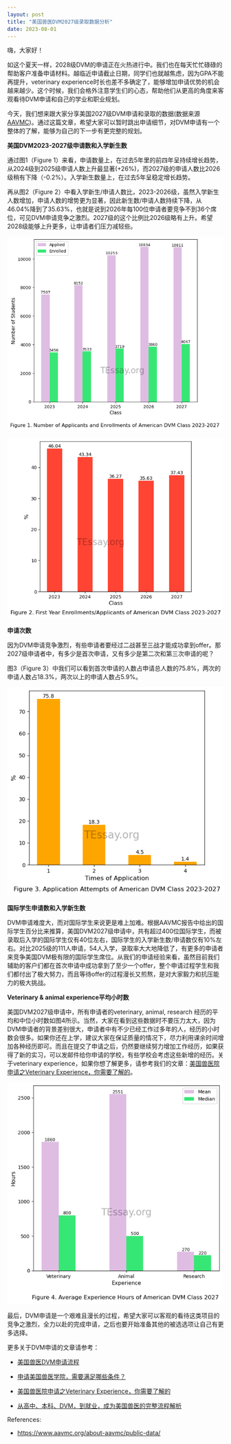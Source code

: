 ```yaml
---
layout: post
title: "美国兽医DVM2027级录取数据分析"
date: 2023-08-01
---
```


嗨，大家好！

如这个夏天一样，2028级DVM的申请正在火热进行中。我们也在每天忙忙碌碌的帮助客户准备申请材料。越临近申请截止日期，同学们也就越焦虑，因为GPA不能再提升，veterinary experience时长也差不多确定了，能够增加申请优势的机会越来越少。这个时候，我们会格外注意学生们的心态，帮助他们从更高的角度来客观看待DVM申请和自己的学业和职业规划。

今天，我们想来跟大家分享美国2027级DVM申请和录取的数据(数据来源[AAVMC](https://www.aavmc.org/about-aavmc/public-data/))。通过这篇文章，希望大家可以暂时跳出申请细节，对DVM申请有一个整体的了解，能够为自己的下一步有更完整的规划。

**美国DVM2023-2027级申请数和入学新生数**

通过图1（Figure 1）来看，申请数量上，在过去5年里的前四年呈持续增长趋势，从2024级到2025级申请人数上升最显著(+26%)，而2027级的申请人数比2026级稍有下降（-0.2%）。入学新生数量上，在过去5年呈稳定增长趋势。

再从图2（Figure 2）中看入学新生/申请人数比，2023-2026级，虽然入学新生人数增加，申请人数的增势更为显著，因此新生数/申请人数持续下降，从46.04%降到了35.63%，也就是说到2026年每100位申请者要竞争不到36个席位，可见DVM申请竞争之激烈。2027级的这个比例比2026级略有上升。希望2028级能够上升更多，让申请者们压力减轻些。


    
![png](/assets/images/2023-08-01-2027-DVM-Admission-Analytics_files/2023-08-01-2027-DVM-Admission-Analytics_3_0.png)
    



    
![png](/assets/images/2023-08-01-2027-DVM-Admission-Analytics_files/2023-08-01-2027-DVM-Admission-Analytics_4_0.png)
    


**申请次数**

因为DVM申请竞争激烈，有些申请者要经过二战甚至三战才能成功拿到offer。那2027级申请者中，有多少是首次申请，又有多少是第二次和第三次申请的呢？

图3（Figure 3）中我们可以看到首次申请的人数占申请总人数的75.8%，两次的申请人数占18.3%，两次以上的申请人数占5.9%。


    
![png](/assets/images/2023-08-01-2027-DVM-Admission-Analytics_files/2023-08-01-2027-DVM-Admission-Analytics_6_0.png)
    


**国际学生申请数和入学新生数**

DVM申请难度大，而对国际学生来说更是难上加难。根据AAVMC报告中给出的国际学生百分比来推算，美国DVM2027级申请中，共有超过400位国际学生，而被录取后入学的国际学生仅有40位左右，国际学生的入学新生数/申请数仅有10%左右。对比2025级的111人申请，54人入学，录取率大大地降低了，有更多的申请者来竞争美国DVM极有限的国际学生席位。从我们的申请经验来看，虽然目前我们辅助的客户们都在首次申请中成功拿到了至少一个offer，整个申请过程学生和我们都付出了极大努力，而且等待offer的过程漫长又煎熬，是对大家毅力和抗压能力的极大挑战。


**Veterinary & animal experience平均小时数**

美国DVM2027级申请中，所有申请者的veterinary, animal, research 经历的平均和中位小时数如图4所示。当然，大家在看到这些数据时不要压力太大，因为DVM申请者的背景差别很大，申请者中有不少已经工作过多年的人，经历的小时数会很多。如果你还在上学，建议大家在保证质量的情况下，尽力利用课余时间增加各种经历即可。而且在提交了申请之后，仍然要继续努力增加工作经历，如果获得了新的实习，可以发邮件给你申请的学校，有些学校会考虑这些新增的经历。关于veterinary experience，如果你想了解更多，请参考我们的文章：[美国兽医院申请之Veterinary Experience，你需要了解的](https://www.tessay.org/blog/2022/04/18/veterinary-experience)。


    
![png](/assets/images/2023-08-01-2027-DVM-Admission-Analytics_files/2023-08-01-2027-DVM-Admission-Analytics_9_0.png)
    


最后，DVM申请是一个艰难且漫长的过程，希望大家可以客观的看待这类项目的竞争之激烈，全力以赴的完成申请，之后也要开始准备其他的被选选项让自己有更多选择。

更多关于DVM申请的文章请参考：

+ [美国兽医DVM申请流程](https://www.tessay.org/blog/2018/10/05/vmcas)

+ [申请美国兽医学院，需要满足哪些条件？](https://www.tessay.org/blog/2020/12/29/dvm-application)

+ [美国兽医院申请之Veterinary Experience，你需要了解的](https://www.tessay.org/blog/2022/04/18/veterinary-experience)

+ [从高中、本科、DVM，到就业，成为美国兽医的完整流程解析](https://www.tessay.org/blog/2023/03/20/dvm-whole-process)

References:

+ https://www.aavmc.org/about-aavmc/public-data/
